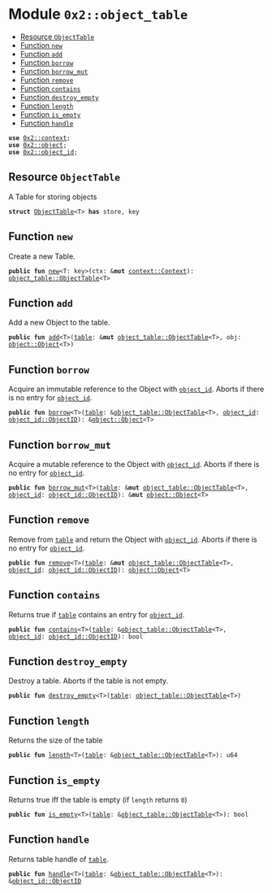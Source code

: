 
<a name="0x2_object_table"></a>

# Module `0x2::object_table`



-  [Resource `ObjectTable`](#0x2_object_table_ObjectTable)
-  [Function `new`](#0x2_object_table_new)
-  [Function `add`](#0x2_object_table_add)
-  [Function `borrow`](#0x2_object_table_borrow)
-  [Function `borrow_mut`](#0x2_object_table_borrow_mut)
-  [Function `remove`](#0x2_object_table_remove)
-  [Function `contains`](#0x2_object_table_contains)
-  [Function `destroy_empty`](#0x2_object_table_destroy_empty)
-  [Function `length`](#0x2_object_table_length)
-  [Function `is_empty`](#0x2_object_table_is_empty)
-  [Function `handle`](#0x2_object_table_handle)


<pre><code><b>use</b> <a href="context.md#0x2_context">0x2::context</a>;
<b>use</b> <a href="object.md#0x2_object">0x2::object</a>;
<b>use</b> <a href="object_id.md#0x2_object_id">0x2::object_id</a>;
</code></pre>



<a name="0x2_object_table_ObjectTable"></a>

## Resource `ObjectTable`

A Table for storing objects


<pre><code><b>struct</b> <a href="object_table.md#0x2_object_table_ObjectTable">ObjectTable</a>&lt;T&gt; <b>has</b> store, key
</code></pre>



<a name="0x2_object_table_new"></a>

## Function `new`

Create a new Table.


<pre><code><b>public</b> <b>fun</b> <a href="object_table.md#0x2_object_table_new">new</a>&lt;T: key&gt;(ctx: &<b>mut</b> <a href="context.md#0x2_context_Context">context::Context</a>): <a href="object_table.md#0x2_object_table_ObjectTable">object_table::ObjectTable</a>&lt;T&gt;
</code></pre>



<a name="0x2_object_table_add"></a>

## Function `add`

Add a new Object to the table.


<pre><code><b>public</b> <b>fun</b> <a href="object_table.md#0x2_object_table_add">add</a>&lt;T&gt;(<a href="table.md#0x2_table">table</a>: &<b>mut</b> <a href="object_table.md#0x2_object_table_ObjectTable">object_table::ObjectTable</a>&lt;T&gt;, obj: <a href="object.md#0x2_object_Object">object::Object</a>&lt;T&gt;)
</code></pre>



<a name="0x2_object_table_borrow"></a>

## Function `borrow`

Acquire an immutable reference to the Object<T> with <code><a href="object_id.md#0x2_object_id">object_id</a></code>.
Aborts if there is no entry for <code><a href="object_id.md#0x2_object_id">object_id</a></code>.


<pre><code><b>public</b> <b>fun</b> <a href="object_table.md#0x2_object_table_borrow">borrow</a>&lt;T&gt;(<a href="table.md#0x2_table">table</a>: &<a href="object_table.md#0x2_object_table_ObjectTable">object_table::ObjectTable</a>&lt;T&gt;, <a href="object_id.md#0x2_object_id">object_id</a>: <a href="object_id.md#0x2_object_id_ObjectID">object_id::ObjectID</a>): &<a href="object.md#0x2_object_Object">object::Object</a>&lt;T&gt;
</code></pre>



<a name="0x2_object_table_borrow_mut"></a>

## Function `borrow_mut`

Acquire a mutable reference to the Object<T> with <code><a href="object_id.md#0x2_object_id">object_id</a></code>.
Aborts if there is no entry for <code><a href="object_id.md#0x2_object_id">object_id</a></code>.


<pre><code><b>public</b> <b>fun</b> <a href="object_table.md#0x2_object_table_borrow_mut">borrow_mut</a>&lt;T&gt;(<a href="table.md#0x2_table">table</a>: &<b>mut</b> <a href="object_table.md#0x2_object_table_ObjectTable">object_table::ObjectTable</a>&lt;T&gt;, <a href="object_id.md#0x2_object_id">object_id</a>: <a href="object_id.md#0x2_object_id_ObjectID">object_id::ObjectID</a>): &<b>mut</b> <a href="object.md#0x2_object_Object">object::Object</a>&lt;T&gt;
</code></pre>



<a name="0x2_object_table_remove"></a>

## Function `remove`

Remove from <code><a href="table.md#0x2_table">table</a></code> and return the Object<T>  with <code><a href="object_id.md#0x2_object_id">object_id</a></code>.
Aborts if there is no entry for <code><a href="object_id.md#0x2_object_id">object_id</a></code>.


<pre><code><b>public</b> <b>fun</b> <a href="object_table.md#0x2_object_table_remove">remove</a>&lt;T&gt;(<a href="table.md#0x2_table">table</a>: &<b>mut</b> <a href="object_table.md#0x2_object_table_ObjectTable">object_table::ObjectTable</a>&lt;T&gt;, <a href="object_id.md#0x2_object_id">object_id</a>: <a href="object_id.md#0x2_object_id_ObjectID">object_id::ObjectID</a>): <a href="object.md#0x2_object_Object">object::Object</a>&lt;T&gt;
</code></pre>



<a name="0x2_object_table_contains"></a>

## Function `contains`

Returns true if <code><a href="table.md#0x2_table">table</a></code> contains an entry for <code><a href="object_id.md#0x2_object_id">object_id</a></code>.


<pre><code><b>public</b> <b>fun</b> <a href="object_table.md#0x2_object_table_contains">contains</a>&lt;T&gt;(<a href="table.md#0x2_table">table</a>: &<a href="object_table.md#0x2_object_table_ObjectTable">object_table::ObjectTable</a>&lt;T&gt;, <a href="object_id.md#0x2_object_id">object_id</a>: <a href="object_id.md#0x2_object_id_ObjectID">object_id::ObjectID</a>): bool
</code></pre>



<a name="0x2_object_table_destroy_empty"></a>

## Function `destroy_empty`

Destroy a table. Aborts if the table is not empty.


<pre><code><b>public</b> <b>fun</b> <a href="object_table.md#0x2_object_table_destroy_empty">destroy_empty</a>&lt;T&gt;(<a href="table.md#0x2_table">table</a>: <a href="object_table.md#0x2_object_table_ObjectTable">object_table::ObjectTable</a>&lt;T&gt;)
</code></pre>



<a name="0x2_object_table_length"></a>

## Function `length`

Returns the size of the table


<pre><code><b>public</b> <b>fun</b> <a href="object_table.md#0x2_object_table_length">length</a>&lt;T&gt;(<a href="table.md#0x2_table">table</a>: &<a href="object_table.md#0x2_object_table_ObjectTable">object_table::ObjectTable</a>&lt;T&gt;): u64
</code></pre>



<a name="0x2_object_table_is_empty"></a>

## Function `is_empty`

Returns true iff the table is empty (if <code>length</code> returns <code>0</code>)


<pre><code><b>public</b> <b>fun</b> <a href="object_table.md#0x2_object_table_is_empty">is_empty</a>&lt;T&gt;(<a href="table.md#0x2_table">table</a>: &<a href="object_table.md#0x2_object_table_ObjectTable">object_table::ObjectTable</a>&lt;T&gt;): bool
</code></pre>



<a name="0x2_object_table_handle"></a>

## Function `handle`

Returns table handle of <code><a href="table.md#0x2_table">table</a></code>.


<pre><code><b>public</b> <b>fun</b> <a href="object_table.md#0x2_object_table_handle">handle</a>&lt;T&gt;(<a href="table.md#0x2_table">table</a>: &<a href="object_table.md#0x2_object_table_ObjectTable">object_table::ObjectTable</a>&lt;T&gt;): &<a href="object_id.md#0x2_object_id_ObjectID">object_id::ObjectID</a>
</code></pre>
